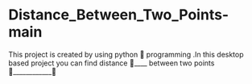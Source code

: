 # Distance_Between_Two_Points-main
This project is created by using python 🐍 programming .In this desktop based project you can find distance 🕺____  between two points 🔴____________🔴  
